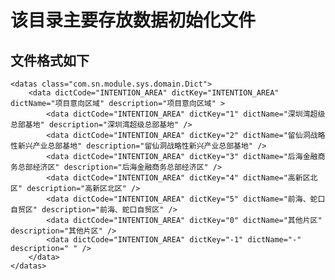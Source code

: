 该目录主要存放数据初始化文件
==============================

文件格式如下
------------------------------

    <datas class="com.sn.module.sys.domain.Dict">
        <data dictCode="INTENTION_AREA" dictKey="INTENTION_AREA" dictName="项目意向区域" description="项目意向区域" >
            <data dictCode="INTENTION_AREA" dictKey="1" dictName="深圳湾超级总部基地" description="深圳湾超级总部基地" />
            <data dictCode="INTENTION_AREA" dictKey="2" dictName="留仙洞战略性新兴产业总部基地" description="留仙洞战略性新兴产业总部基地" />
            <data dictCode="INTENTION_AREA" dictKey="3" dictName="后海金融商务总部经济区" description="后海金融商务总部经济区" />
            <data dictCode="INTENTION_AREA" dictKey="4" dictName="高新区北区" description="高新区北区" />
            <data dictCode="INTENTION_AREA" dictKey="5" dictName="前海、蛇口自贸区" description="前海、蛇口自贸区" />
            <data dictCode="INTENTION_AREA" dictKey="0" dictName="其他片区" description="其他片区" />
            <data dictCode="INTENTION_AREA" dictKey="-1" dictName="-" description=" " />
        </data>
    </datas>
